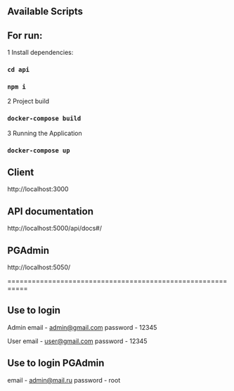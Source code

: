 ## Available Scripts

## For run:

1 Install dependencies:

### `cd api`

### `npm i`

2 Project build

### `docker-compose build`

3 Running the Application

### `docker-compose up`

## Client

http://localhost:3000

## API documentation

http://localhost:5000/api/docs#/

## PGAdmin

http://localhost:5050/

===========================================================

## Use to login

Admin
email - admin@gmail.com
password - 12345

User
email - user@gmail.com
password - 12345

## Use to login PGAdmin

email - admin@mail.ru
password - root
